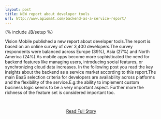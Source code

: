 ```yaml
---
layout: post
title: NEW report about developer tools
url: http://www.apiomat.com/backend-as-a-service-report/
---
```

{% include JB/setup %}<p>Vision Mobile published a new report about developer tools.The report is based on an online survey of over 3,400 developers.The survey respondents were balanced across Europe (39%), Asia (27%) and North America (24%).As mobile apps become more sophisticated the need for backend features like managing users, introducing social features, or synchronizing cloud data increases. In the following post you read the key insights about the backend as a service market according to this report.The main BaaS selection criteria for developers are availability across platforms and the flexibility of the service.E.g.the ability to implement custom business logic seems to be a very important aspect. Further more the richness of the feature set is considered important too.</p>
<br /><p align='center'><a href="http://www.apiomat.com/backend-as-a-service-report/">Read Full Story</a></p><br />
